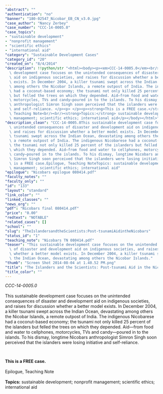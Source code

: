 ```yaml
---
"abstract": ""
"authentication": "no"
"banner": "180-02547_Nicobar_EB_CN_v3.0.jpg"
"case_author": "Nancy Zerbey"
"case_number": "CCC-14-0005.0"
"case_topics":
- "sustainable development"
- "nonprofit management"
- "scientific ethics"
- "international aid"
"category": "Sustainable Development Cases"
"category_id": "20"
"created_on": "8/4/2014"
"description": !!python/str "<html><body><p><em>CCC-14-0005.0</em><br/><br/>This sustainable\
  \ development case focuses on the unintended consequences of disaster and development\
  \ aid on indigenous societies, and raises for discussion whether a better model\
  \ exists. In December 2004, a killer tsunami swept across the Indian Ocean, devastating\
  \ among others the Nicobar Islands, a remote outpost of India. The indigenous Nicobarese\
  \ had a coconut-based economy; the tsunami not only killed 25 percent of the islanders\
  \ but felled the trees on which they depended. Aid—from food and water to cellphones,\
  \ motorcycles, TVs and candy—poured in to the islands. To his dismay, longtime Nicobars\
  \ anthropologist Simron Singh soon perceived that the islanders were losing initiative\
  \ and self-reliance. </p><p> </p><p><strong>This is a FREE case.</strong><br/><br/>Epilogue,\
  \ Teaching Note<br/><br/><strong>Topics:</strong> sustainable development; nonprofit\
  \ management; scientific ethics; international aid</p></body></html>"
"description_clean": "CCC-14-0005.0This sustainable development case focuses on the\
  \ unintended consequences of disaster and development aid on indigenous societies,\
  \ and raises for discussion whether a better model exists. In December 2004, a killer\
  \ tsunami swept across the Indian Ocean, devastating among others the Nicobar Islands,\
  \ a remote outpost of India. The indigenous Nicobarese had a coconut-based economy;\
  \ the tsunami not only killed 25 percent of the islanders but felled the trees on\
  \ which they depended. Aid—from food and water to cellphones, motorcycles, TVs and\
  \ candy—poured in to the islands. To his dismay, longtime Nicobars anthropologist\
  \ Simron Singh soon perceived that the islanders were losing initiative and self-reliance.  This\
  \ is a FREE case.Epilogue, Teaching NoteTopics: sustainable development; nonprofit\
  \ management; scientific ethics; international aid"
"epilogue": "Nicobars epilogue 080414.pdf"
"faculty_notes": ""
"faculty_only": ""
"id": "133"
"layout": "standard"
"link_color": ""
"linked_classes": ""
"news_org": ""
"pdf": "Nicobars final 080414.pdf"
"price": "0.00"
"redtext": "NOTABLE"
"related_cases": []
"school": ""
"slug": "TheIslandersandtheScientists:Post-tsunamiAidintheNicobars"
"status_id": "1"
"teaching_note": "Nicobars TN 080414.pdf"
"teaser": "This sustainable development case focuses on the unintended consequences\
  \ of disaster and development aid on indigenous societies, and raises for discussion\
  \ whether a better model exists. In December 2004, a killer tsunami swept across\
  \ the Indian Ocean, devastating among others the Nicobar Islands."
"thumb": "Screen Shot 2014-08-04 at 1.40.52 PM.png"
"title": "The Islanders and the Scientists: Post-tsunami Aid in the Nicobars"
"title_color": ""
---
```

<html><body><p><em>CCC-14-0005.0</em><br/><br/>This sustainable development case focuses on the unintended consequences of disaster and development aid on indigenous societies, and raises for discussion whether a better model exists. In December 2004, a killer tsunami swept across the Indian Ocean, devastating among others the Nicobar Islands, a remote outpost of India. The indigenous Nicobarese had a coconut-based economy; the tsunami not only killed 25 percent of the islanders but felled the trees on which they depended. Aid—from food and water to cellphones, motorcycles, TVs and candy—poured in to the islands. To his dismay, longtime Nicobars anthropologist Simron Singh soon perceived that the islanders were losing initiative and self-reliance. </p><p> </p><p><strong>This is a FREE case.</strong><br/><br/>Epilogue, Teaching Note<br/><br/><strong>Topics:</strong> sustainable development; nonprofit management; scientific ethics; international aid</p></body></html>
